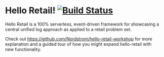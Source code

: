 # Hello Retail!  [![Build Status](https://travis-ci.org/Nordstrom/hello-retail.svg)](https://travis-ci.org/Nordstrom/hello-retail)

Hello Retail is a 100% serverless, event-driven framework for showcasing a central unified log approach as applied to a retail problem set.

Check out https://github.com/Nordstrom/hello-retail-workshop for more explanation and a guided tour of how you might expand hello-retail with new functionality.

